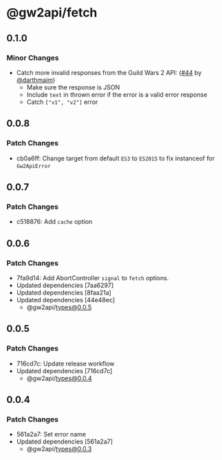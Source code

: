 # @gw2api/fetch

## 0.1.0

### Minor Changes

- Catch more invalid responses from the Guild Wars 2 API: ([#44](https://github.com/GW2Treasures/gw2api-ts/pull/44) by [@darthmaim](https://github.com/darthmaim))
  - Make sure the response is JSON
  - Include `text` in thrown error if the error is a valid error response
  - Catch `["v1", "v2"]` error

## 0.0.8

### Patch Changes

- cb0a6ff: Change target from default `ES3` to `ES2015` to fix instanceof for `Gw2ApiError`

## 0.0.7

### Patch Changes

- c518876: Add `cache` option

## 0.0.6

### Patch Changes

- 7fa9d14: Add AbortController `signal` to `fetch` options.
- Updated dependencies [7aa6297]
- Updated dependencies [8faa21a]
- Updated dependencies [44e48ec]
  - @gw2api/types@0.0.5

## 0.0.5

### Patch Changes

- 716cd7c: Update release workflow
- Updated dependencies [716cd7c]
  - @gw2api/types@0.0.4

## 0.0.4

### Patch Changes

- 561a2a7: Set error name
- Updated dependencies [561a2a7]
  - @gw2api/types@0.0.3
